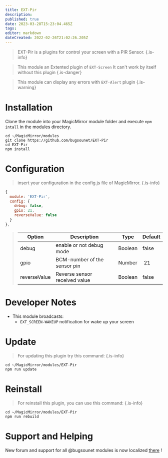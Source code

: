 ```yaml
---
title: EXT-Pir
description: 
published: true
date: 2023-03-28T15:23:04.465Z
tags: 
editor: markdown
dateCreated: 2022-02-26T21:02:26.205Z
---
```


> EXT-Pir is a plugins for control your screen with a PIR Sensor.
{.is-info}


> This module an Extented plugin of `EXT-Screen`
> It can't work by itself without this plugin
{.is-danger}

> This module can display any errors with `EXT-Alert` plugin
{.is-warning}

# Installation

Clone the module into your MagicMirror module folder and execute `npm intall` in the modules directory.
```
cd ~/MagicMirror/modules
git clone https://github.com/bugsounet/EXT-Pir
cd EXT-Pir
npm install
```

# Configuration
> insert your configuration in the config.js file of MagicMirror.
{.is-info}


```js
{
  module: 'EXT-Pir',
  config: {
    debug: false,
    gpio: 21,
    reverseValue: false
  }
},
```

> | Option  | Description | Type | Default |
> | ------- | --- | --- | --- |
> | debug | enable or not debug mode | Boolean | false |
> | gpio | BCM-number of the sensor pin | Number | 21 |
> | reverseValue | Reverse sensor received value | Boolean | false |

# Developer Notes

- This module broadcasts:
  * `EXT_SCREEN-WAKEUP` notification for wake up your screen

# Update
> For updating this plugin try this command:
{.is-info}

```
cd ~/MagicMirror/modules/EXT-Pir
npm run update
```

# Reinstall
> For reinstall this plugin, you can use this command:
{.is-info}

```
cd ~/MagicMirror/modules/EXT-Pir
npm run rebuild
```

# Support and Helping
New forum and support for all @bugsounet modules is now localized [there](https://forum.bugsounet.fr) !